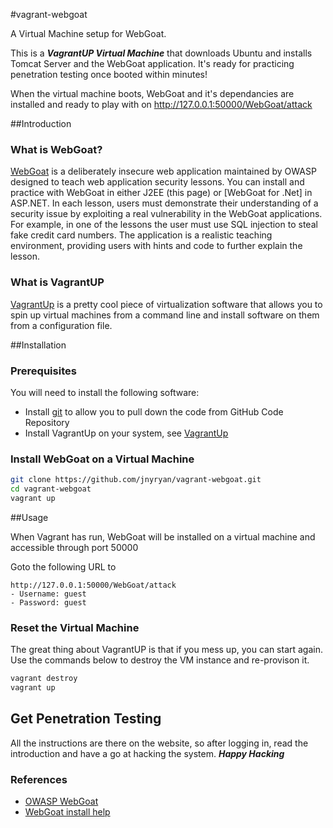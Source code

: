 #vagrant-webgoat

A Virtual Machine setup for WebGoat.

This is a ***VagrantUP Virtual Machine*** that downloads Ubuntu and installs Tomcat Server and the WebGoat application. It's ready for practicing penetration testing once booted within minutes!

When the virtual machine boots, WebGoat and it's dependancies are installed and ready to play with on http://127.0.0.1:50000/WebGoat/attack

##Introduction

### What is WebGoat?

[WebGoat](https://www.owasp.org/index.php/Category:OWASP_WebGoat_Project) is a deliberately insecure web application maintained by OWASP designed to teach web application security lessons. You can install and practice with WebGoat in either J2EE (this page) or [WebGoat for .Net] in ASP.NET. In each lesson, users must demonstrate their understanding of a security issue by exploiting a real vulnerability in the WebGoat applications. For example, in one of the lessons the user must use SQL injection to steal fake credit card numbers. The application is a realistic teaching environment, providing users with hints and code to further explain the lesson.

### What is VagrantUP

[VagrantUp](https://www.vagrantup.com/) is a pretty cool piece of virtualization software that allows you to spin up virtual machines from a command line and install software on them from a configuration file.

##Installation

### Prerequisites

You will need to install the following software:

- Install [git](http://git-scm.com/book/en/v2/Getting-Started-Installing-Git) to allow you to pull down the code from GitHub Code Repository
- Install VagrantUp on your system, see [VagrantUp](https://docs.vagrantup.com/v2/installation/)

### Install WebGoat on a Virtual Machine

``` bash
git clone https://github.com/jnyryan/vagrant-webgoat.git
cd vagrant-webgoat
vagrant up

```

##Usage

When Vagrant has run, WebGoat will be installed on a virtual machine and accessible through port 50000

Goto the following URL to

```
http://127.0.0.1:50000/WebGoat/attack
- Username: guest
- Password: guest
```

### Reset the Virtual Machine

The great thing about VagrantUP is that if you mess up, you can start again. Use the commands below to destroy the VM instance and re-provison it.

```bash
vagrant destroy
vagrant up
```

## Get Penetration Testing

All the instructions are there on the website, so after logging in, read the introduction and have a go at hacking the system. ***Happy Hacking***

### References

- [OWASP WebGoat](https://www.owasp.org/index.php/Category:OWASP_WebGoat_Project)
- [WebGoat install help](http://webappsecmovies.sourceforge.net/webgoat/)
